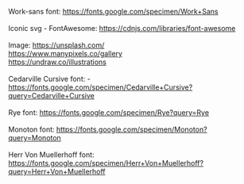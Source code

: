 Work-sans font: https://fonts.google.com/specimen/Work+Sans <br><br>
Iconic svg - FontAwesome: https://cdnjs.com/libraries/font-awesome<br><br>
Image: https://unsplash.com/<br>
       https://www.manypixels.co/gallery<br>
       https://undraw.co/illustrations<br><br>
Cedarville Cursive font: - https://fonts.google.com/specimen/Cedarville+Cursive?query=Cedarville+Cursive<br><br>
Rye font: https://fonts.google.com/specimen/Rye?query=Rye<br><br>
Monoton font: https://fonts.google.com/specimen/Monoton?query=Monoton<br><br>
Herr Von Muellerhoff font: https://fonts.google.com/specimen/Herr+Von+Muellerhoff?query=Herr+Von+Muellerhoff<br><br>
